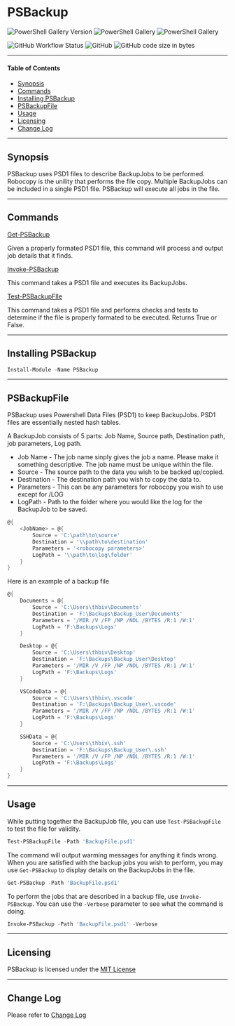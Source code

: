 # PSBackup

![PowerShell Gallery Version](https://img.shields.io/powershellgallery/v/PSBackup)
![PowerShell Gallery](https://img.shields.io/powershellgallery/dt/PSBackup)
![PowerShell Gallery](https://img.shields.io/powershellgallery/p/PSBackup)

![GitHub Workflow Status](https://img.shields.io/github/workflow/status/thbiv/PSBackup/Module-Build)
![GitHub](https://img.shields.io/github/license/thbiv/PSBackup)
![GitHub code size in bytes](https://img.shields.io/github/languages/code-size/thbiv/PSBackup)

---

#### Table of Contents

-   [Synopsis](#Synopsis)
-   [Commands](#Commands)
-   [Installing PSBackup](#Installing-PSBackup)
-   [PSBackupFile](#PSBackupFile)
-   [Usage](#Usage)
-   [Licensing](#Licensing)
-   [Change Log](#Change-Log)

---

## Synopsis

PSBackup uses PSD1 files to describe BackupJobs to be performed. Robocopy is the unility that performs the file copy. Multiple BackupJobs can be included in a single PSD1 file. PSBackup will execute all jobs in the file.

---

## Commands

[Get-PSBackup](docs\Get-PSBackup.md)

Given a properly formated PSD1 file, this command will process and output job details that it finds.

[Invoke-PSBackup](docs\Invoke-PSBackup.md)

This command takes a PSD1 file and executes its BackupJobs.

[Test-PSBackupFIle](docs\Test-PSBackupFile.md)

This command takes a PSD1 file and performs checks and tests to determine if the file is properly formated to be executed. Returns True or False.

---

## Installing PSBackup

```Powershell
Install-Module -Name PSBackup
```

---

## PSBackupFile

PSBackup uses Powershell Data Files (PSD1) to keep BackupJobs. PSD1 files are essentially nested hash tables.

A BackupJob consists of 5 parts: Job Name, Source path, Destination path, job parameters, Log path.

-   Job Name - The job name sinply gives the job a name. Please make it something descriptive. The job name must be unique within the file.
-   Source - The source path to the data you wish to be backed up/copied.
-   Destination - The destination path you wish to copy the data to.
-   Parameters - This can be any parameters for robocopy you wish to use except for /LOG
-   LogPath - Path to the folder where you would like the log for the BackupJob to be saved.

```Powershell
@{
    <JobName> = @{
        Source = 'C:\path\to\source'
        Destination = '\\path\to\destination'
        Parameters = '<robocopy parameters>'
        LogPath = '\\path\to\log\folder'
    }
}
```

Here is an example of a backup file

```Powershell
@{
    Documents = @{
        Source = 'C:\Users\thbiv\Documents'
        Destination = 'F:\Backups\Backup_User\Documents'
        Parameters = '/MIR /V /FP /NP /NDL /BYTES /R:1 /W:1'
        LogPath = 'F:\Backups\Logs'
    }

    Desktop = @{
        Source = 'C:\Users\thbiv\Desktop'
        Destination = 'F:\Backups\Backup_User\Desktop'
        Parameters = '/MIR /V /FP /NP /NDL /BYTES /R:1 /W:1'
        LogPath = 'F:\Backups\Logs'
    }

    VSCodeData = @{
        Source = 'C:\Users\thbiv\.vscode'
        Destination = 'F:\Backups\Backup_User\.vscode'
        Parameters = '/MIR /V /FP /NP /NDL /BYTES /R:1 /W:1'
        LogPath = 'F:\Backups\Logs'
    }

    SSHData = @{
        Source = 'C:\Users\thbiv\.ssh'
        Destination = 'F:\Backups\Backup_User\.ssh'
        Parameters = '/MIR /V /FP /NP /NDL /BYTES /R:1 /W:1'
        LogPath = 'F:\Backups\Logs'
    }
}
```

---

## Usage

While putting together the BackupJob file, you can use ```Test-PSBackupFile``` to test the file for validity.

```Powershell
Test-PSBackupFile -Path 'BackupFile.psd1'
```

The command will output warming messages for anything it finds wrong. When you are satisfied with the backup jobs you wish to perform, you may use ```Get-PSBackup``` to display details on the BackupJobs in the file.

```Powershell
Get-PSBackup -Path 'BackupFile.psd1'
```

To perform the jobs that are described in a backup file, use ```Invoke-PSBackup```. You can use the ```-Verbose``` parameter to see what the command is doing.

```Powershell
Invoke-PSBackup -Path 'BackupFile.psd1' -Verbose
```

---

## Licensing

PSBackup is licensed under the [MIT License](LICENSE)

---

## Change Log

Please refer to [Change Log](CHANGELOG.md)
